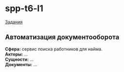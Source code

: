 # spp-t6-l1

[Задания](https://mefody.gitbooks.io/lab-tasks/content/spp_java_js_-_3_kurs_poit/index.html)  

## Автоматизация документооборота

**Сфера:** сервис поиска работников для найма.  
**Актеры:** ...  
**Сущности:** ...  
**Документы:** ...  
